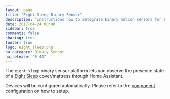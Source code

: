 ```yaml
---
layout: page
title: "Eight Sleep Binary Sensor"
description: "Instructions how to integrate binary motion sensors for Eight Sleep within Home Assistant."
date: 2017-04-24 00:00
sidebar: true
comments: false
sharing: true
footer: true
logo: eight_sleep.png
ha_category: Binary Sensor
ha_release: "0.44"
---
```



The `eight_sleep` binary sensor platform lets you observe the presence state of a [Eight Sleep](https://eightsleep.com/) cover/mattress through Home Assistant.

Devices will be configured automatically. Please refer to the [component](/components/eight_sleep/) configuration on how to setup.
